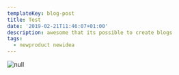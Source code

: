 ```yaml
---
templateKey: blog-post
title: Test
date: '2019-02-21T11:46:07+01:00'
description: awesome that its possible to create blogs
tags:
  - newproduct newidea
---
```

![null](/img/chemex.jpg)
